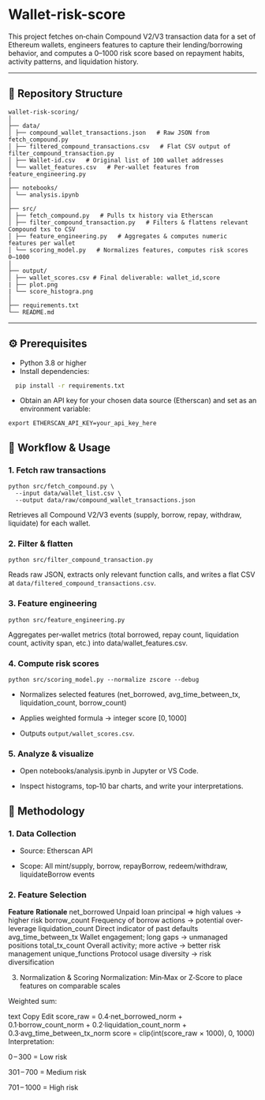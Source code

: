 # Wallet-risk-score

This project fetches on‑chain Compound V2/V3 transaction data for a set of Ethereum wallets, engineers features to capture their lending/borrowing behavior, and computes a 0–1000 risk score based on repayment habits, activity patterns, and liquidation history.

---

## 📂 Repository Structure

```
wallet-risk-scoring/
│
├── data/
│ ├── compound_wallet_transactions.json   # Raw JSON from fetch_compound.py
│ ├── filtered_compound_transactions.csv   # Flat CSV output of filter_compound_transaction.py
│ ├── Wallet-id.csv   # Original list of 100 wallet addresses
│ └── wallet_features.csv   # Per‑wallet features from feature_engineering.py
│
├── notebooks/
│ └── analysis.ipynb 
│
├── src/
│ ├── fetch_compound.py   # Pulls tx history via Etherscan
│ ├── filter_compound_transaction.py   # Filters & flattens relevant Compound txs to CSV
│ ├── feature_engineering.py   # Aggregates & computes numeric features per wallet
│ └── scoring_model.py   # Normalizes features, computes risk scores 0–1000
│
├── output/
│ ├── wallet_scores.csv # Final deliverable: wallet_id,score
| ├── plot.png
| └── score_histogra.png
│
├── requirements.txt
└── README.md 
```


---

## ⚙️ Prerequisites

- Python 3.8 or higher  
- Install dependencies:
```bash
  pip install -r requirements.txt
```
- Obtain an API key for your chosen data source (Etherscan) and set as an environment variable:
```
export ETHERSCAN_API_KEY=your_api_key_here
```

## 🚀 Workflow & Usage
### 1. Fetch raw transactions
```
python src/fetch_compound.py \
  --input data/wallet_list.csv \
  --output data/raw/compound_wallet_transactions.json
```
Retrieves all Compound V2/V3 events (supply, borrow, repay, withdraw, liquidate) for each wallet.

### 2. Filter & flatten
```
python src/filter_compound_transaction.py
```
Reads raw JSON, extracts only relevant function calls, and writes a flat CSV at ```data/filtered_compound_transactions.csv```.

### 3. Feature engineering
```
python src/feature_engineering.py
```
Aggregates per‑wallet metrics (total borrowed, repay count, liquidation count, activity span, etc.) into data/wallet_features.csv.

### 4. Compute risk scores
```
python src/scoring_model.py --normalize zscore --debug
```
* Normalizes selected features (net_borrowed, avg_time_between_tx, liquidation_count, borrow_count)

* Applies weighted formula → integer score [0, 1000]

* Outputs ```output/wallet_scores.csv```.

### 5. Analyze & visualize

* Open notebooks/analysis.ipynb in Jupyter or VS Code.

* Inspect histograms, top‑10 bar charts, and write your interpretations.

## 📑 Methodology
### 1. Data Collection
* Source: Etherscan API

* Scope: All mint/supply, borrow, repayBorrow, redeem/withdraw, liquidateBorrow events

### 2. Feature Selection
__Feature__        	  __Rationale__ 
net_borrowed	        Unpaid loan principal ⇒ high values → higher risk
borrow_count	        Frequency of borrow actions → potential over-leverage
liquidation_count    	Direct indicator of past defaults
avg_time_between_tx  	Wallet engagement; long gaps → unmanaged positions
total_tx_count	      Overall activity; more active → better risk management
unique_functions	    Protocol usage diversity → risk diversification

3. Normalization & Scoring
Normalization: Min‑Max or Z‑Score to place features on comparable scales

Weighted sum:

text
Copy
Edit
score_raw = 0.4·net_borrowed_norm
          + 0.1·borrow_count_norm
          + 0.2·liquidation_count_norm
          + 0.3·avg_time_between_tx_norm
score = clip(int(score_raw × 1000), 0, 1000)
Interpretation:

0 – 300 = Low risk

301 – 700 = Medium risk

701 – 1000 = High risk

